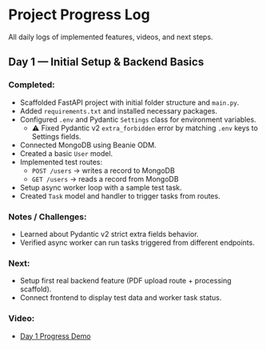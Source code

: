 # Project Progress Log

All daily logs of implemented features, videos, and next steps.

## Day 1 — Initial Setup & Backend Basics

### Completed:

- Scaffolded FastAPI project with initial folder structure and `main.py`.
- Added `requirements.txt` and installed necessary packages.
- Configured `.env` and Pydantic `Settings` class for environment variables.
  - ⚠️ Fixed Pydantic v2 `extra_forbidden` error by matching `.env` keys to Settings fields.
- Connected MongoDB using Beanie ODM.
- Created a basic `User` model.
- Implemented test routes:
  - `POST /users` → writes a record to MongoDB
  - `GET /users` → reads a record from MongoDB
- Setup async worker loop with a sample test task.
- Created `Task` model and handler to trigger tasks from routes.

### Notes / Challenges:

- Learned about Pydantic v2 strict extra fields behavior.
- Verified async worker can run tasks triggered from different endpoints.

### Next:

- Setup first real backend feature (PDF upload route + processing scaffold).
- Connect frontend to display test data and worker task status.

### Video:

- [Day 1 Progress Demo](https://youtu.be/dummy123)
